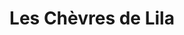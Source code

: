 ---
title: "Les Chèvres de Lila"
url: /saint-ellier-les-bois/les-chevres-de-lila/
shop: Hofladen
---